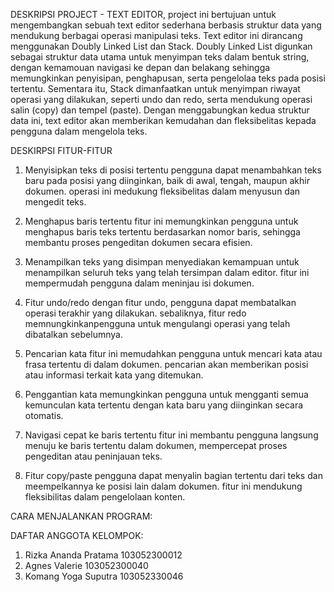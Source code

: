 DESKRIPSI PROJECT - TEXT EDITOR,
project ini bertujuan untuk mengembangkan sebuah text editor sederhana berbasis struktur data yang mendukung 
berbagai operasi manipulasi teks. Text editor ini dirancang menggunakan Doubly Linked List dan Stack.
Doubly Linked List digunkan sebagai struktur data utama untuk menyimpan teks dalam bentuk string, dengan 
kemamouan navigasi ke depan dan belakang sehingga memungkinkan penyisipan, penghapusan, serta pengelolaa teks 
pada posisi tertentu. Sementara itu, Stack dimanfaatkan untuk menyimpan riwayat operasi yang dilakukan,
seperti undo dan redo, serta mendukung operasi salin (copy) dan tempel (paste). Dengan menggabungkan kedua 
struktur data ini, text editor akan memberikan kemudahan dan fleksibelitas kepada pengguna dalam mengelola teks.


DESKIRPSI FITUR-FITUR
1. Menyisipkan teks di posisi tertentu
   pengguna dapat menambahkan teks baru pada posisi yang diinginkan, baik di awal, tengah, maupun
   akhir dokumen. operasi ini medukung fleksibelitas dalam menyusun dan mengedit teks.

2. Menghapus baris tertentu
   fitur ini memungkinkan pengguna untuk menghapus baris teks tertentu berdasarkan nomor baris,
   sehingga membantu proses pengeditan dokumen secara efisien.

3. Menampilkan teks yang disimpan
   menyediakan kemampuan untuk menampilkan seluruh teks yang telah tersimpan dalam editor. fitur ini
   mempermudah pengguna dalam meninjau isi dokumen.

4. Fitur undo/redo
   dengan fitur undo, pengguna dapat membatalkan operasi terakhir yang dilakukan. sebaliknya, fitur
   redo memnungkinkanpengguna untuk mengulangi operasi yang telah dibatalkan sebelumnya.

5. Pencarian kata
   fitur ini memudahkan pengguna untuk mencari kata atau frasa tertentu di dalam dokumen. pencarian
   akan memberikan posisi atau informasi terkait kata yang ditemukan.

6. Penggantian kata
   memungkinkan pengguna untuk mengganti semua kemunculan kata tertentu dengan kata baru yang diinginkan
   secara otomatis.

7. Navigasi cepat ke baris tertentu
   fitur ini membantu pengguna langsung menuju ke baris tertentu dalam dokumen, mempercepat proses
   pengeditan atau peninjauan teks.

8. Fitur copy/paste
   pengguna dapat menyalin bagian tertentu dari teks dan meempelkannya ke posisi lain dalam dokumen.
   fitur ini mendukung fleksibilitas dalam pengelolaan konten.



CARA MENJALANKAN PROGRAM:





DAFTAR ANGGOTA KELOMPOK:
1. Rizka Ananda Pratama   103052300012
2. Agnes Valerie          103052300040
3. Komang Yoga Suputra    103052330046
